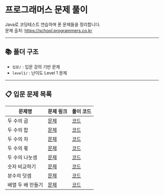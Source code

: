 # 프로그래머스 문제 풀이

Java로 코딩테스트 연습하며 푼 문제들을 정리합니다.  
문제 출처: https://school.programmers.co.kr

---

## 📚 폴더 구조

- `입문/` : 입문 강의 기반 문제
- `level1/` : 난이도 Level 1 문제

---

## 📋 입문 문제 목록
| 문제명 | 문제 링크 | 풀이 코드 |
|--------|-----------|------------|
| 두 수의 곱 | [문제](https://school.programmers.co.kr/learn/courses/30/lessons/120804) | [코드](./programmers/입문/MultiplyTwoNumbers.java) |
| 두 수의 합 | [문제](https://school.programmers.co.kr/learn/courses/30/lessons/120802) | [코드](./programmers/입문/AddTwoNumbers.java) |
| 두 수의 차 | [문제](https://school.programmers.co.kr/learn/courses/30/lessons/120803) | [코드](./programmers/입문/SubtractTwoNumbers.java) |
| 두 수의 몫 | [문제](https://school.programmers.co.kr/learn/courses/30/lessons/120805) | [코드](./programmers/입문/DivideTwoNumbers.java) |
| 두 수의 나눗셈 | [문제](https://school.programmers.co.kr/learn/courses/30/lessons/120806) | [코드](./programmers/입문/CastBeforeDivision.java) |
| 숫자 비교하기 | [문제](https://school.programmers.co.kr/learn/courses/30/lessons/120807) | [코드](./programmers/입문/CompareTwoNumbers.java) |
| 분수의 덧셈 | [문제](https://school.programmers.co.kr/learn/courses/30/lessons/120808) | [코드](./programmers/입문/AddFractions.java) |
| 배열 두 배 만들기 | [문제](https://school.programmers.co.kr/learn/courses/30/lessons/120809) | [코드](./programmers/입문/DoubleArrayElements.java) |
